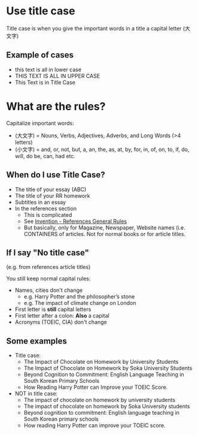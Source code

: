 # Use title case 
Title case is when you give the important words in a title a capital letter (大文字)

## Example of cases
* this text is all in lower case
* THIS TEXT IS ALL IN UPPER CASE
* This Text is in Title Case

# What are the rules?

Capitalize important words:

* (大文字) = Nouns, Verbs, Adjectives, Adverbs, and Long Words (>4 letters)
* (小文字) = and, or, not, but, a, an, the, as, at, by, for, in, of, on, to, if, do, will, do be, can, had etc.

## When do I use Title Case?

* The title of your essay (ABC)
* The title of your RR homework
* Subtitles in an essay
* In the references section 
    * This is complicated
    * See [Invention - References General Rules](Invention-ReferencesGeneralRules)
    * But basically, only for Magazine, Newspaper, Website names (i.e. CONTAINERS of articles. Not for normal books or for article titles. 
    

## If I say "No title case"

(e.g. from references article titles)

You still keep normal capital rules:

* Names, cities don't change
    * e.g. Harry Potter and the philosopher’s stone
    * e.g. The impact of climate change on London
* First letter is **still**  capital letters
* First letter after a colon: **Also** a capital
* Acronyms (TOEIC, CIA) don't change

## Some examples
* Title case:
    * The Impact of Chocolate on Homework by University Students
    * The Impact of Chocolate on Homework by Soka University Students
    * Beyond Cognition to Commitment: English Language Teaching in South Korean Primary Schools
    * How Reading Harry Potter can Improve your TOEIC Score.
* NOT in title case:
    * The impact of chocolate on homework by university students
    * The impact of chocolate on homework by Soka University students
    * Beyond cognition to commitment: English language teaching in South Korean primary schools
    * How reading Harry Potter can improve your TOEIC score.